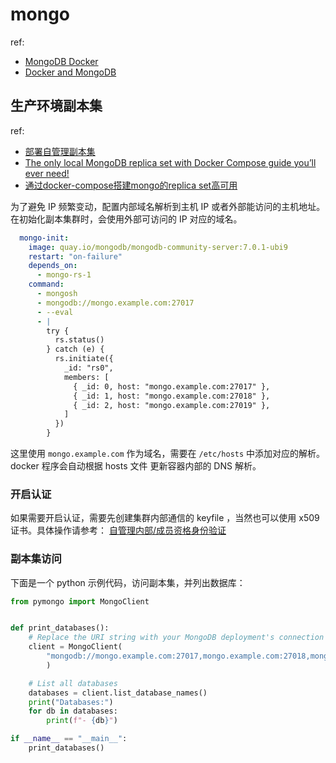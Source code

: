 # mongo

ref:

- [MongoDB Docker](https://quay.io/repository/mongodb/mongodb-community-server?tab=tags)
- [Docker and MongoDB](https://www.mongodb.com/resources/products/compatibilities/docker)

## 生产环境副本集

ref:

- [部署自管理副本集](https://www.mongodb.com/zh-cn/docs/manual/tutorial/deploy-replica-set/)
- [The only local MongoDB replica set with Docker Compose guide you’ll ever need!](https://medium.com/workleap/the-only-local-mongodb-replica-set-with-docker-compose-guide-youll-ever-need-2f0b74dd8384)
- [通过docker-compose搭建mongo的replica set高可用](https://www.cnblogs.com/ricklz/p/13237419.html)

为了避免 IP 频繁变动，配置内部域名解析到主机 IP 或者外部能访问的主机地址。
在初始化副本集群时，会使用外部可访问的 IP 对应的域名。

```yaml
  mongo-init:
    image: quay.io/mongodb/mongodb-community-server:7.0.1-ubi9
    restart: "on-failure"
    depends_on:
      - mongo-rs-1
    command:
      - mongosh
      - mongodb://mongo.example.com:27017
      - --eval
      - |
        try {
          rs.status()
        } catch (e) {
          rs.initiate({
            _id: "rs0",
            members: [
              { _id: 0, host: "mongo.example.com:27017" },
              { _id: 1, host: "mongo.example.com:27018" },
              { _id: 2, host: "mongo.example.com:27019" },
            ]
          })
        }
```

这里使用 `mongo.example.com` 作为域名，需要在 `/etc/hosts` 中添加对应的解析。 docker 程序会自动根据 hosts 文件
更新容器内部的 DNS 解析。

### 开启认证

如果需要开启认证，需要先创建集群内部通信的 keyfile ，当然也可以使用 x509 证书。具体操作请参考：
[自管理内部/成员资格身份验证](https://www.mongodb.com/zh-cn/docs/manual/core/security-internal-authentication/)

### 副本集访问

下面是一个 python 示例代码，访问副本集，并列出数据库：

```python
from pymongo import MongoClient


def print_databases():
    # Replace the URI string with your MongoDB deployment's connection string.
    client = MongoClient(
        "mongodb://mongo.example.com:27017,mongo.example.com:27018,mongo.example.com:27019/?replicaSet=rs0"
        )

    # List all databases
    databases = client.list_database_names()
    print("Databases:")
    for db in databases:
        print(f"- {db}")

if __name__ == "__main__":
    print_databases()

```

